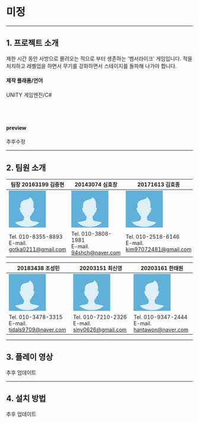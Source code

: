 # 미정
-----


## 1. 프로젝트 소개
 
 제한 시간 동안 사방으로 몰려오는 적으로 부터 생존하는 '뱀서라이크' 게임입니다. 적을 처치하고 레벨업을 하면서 무기를 강화하면서 스테이지를 돌파해 나가야 합니다.
 

 
#### 제작 플래폼/언어
 
UNITY 게임엔진/C# <br><br><br><br>


#### preview

추후수정
 
 
 
 
 
----
## 2. 팀원 소개

 
 팀장 20163199 김중현                               | 20143074 심효창                                   |  20171613 김효종 | 
 ----| ----| ----| 
 <img src="./profile.jpg"  width="100" height="100"/> |<img src="./profile.jpg"  width="100" height="100"/> |<img src="./profile.jpg"  width="100" height="100"/> |
 Tel. 010-8355-8893 <br> E-mail. gotka0211@gmail.com|Tel. 010-3808-1981 <br> E-mail. 94shch@naver.com   |Tel. 010-2518-6146 <br> E-mail. kim97072481@gmail.com|
 

 20183438 조성민                                     | 20203151 최신영                                   |  20203161 한태원 | 
 ----|----|  ----|
 <img src="./profile.jpg"  width="100" height="100"/>  |<img src="./profile.jpg"  width="100" height="100"/> | <img src="./profile.jpg"  width="100" height="100"/> |
 Tel. 010-3478-3315 <br> E-mail. tjdals9709@naver.com| Tel. 010-7210-2326 <br> E-mail. siny0626@gmail.com| Tel. 010-9347-2444 <br> E-mail. hantawon@naver.com|



----
## 3. 플레이 영상

추후 업데이트

----
## 4. 설치 방법

추후 업데이트

